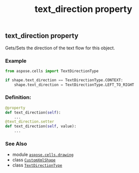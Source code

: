 ﻿---
title: text_direction property
second_title: Aspose.Cells for Python via .NET API References
description: 
type: docs
weight: 950
url: /aspose.cells.drawing/customxmlshape/text_direction/
is_root: false
---

## text_direction property


Gets/Sets the direction of the text flow for this object.

### Example 


```python
from aspose.cells import TextDirectionType

if shape.text_direction == TextDirectionType.CONTEXT:
    shape.text_direction = TextDirectionType.LEFT_TO_RIGHT

```
### Definition:
```python
@property
def text_direction(self):
    ...
@text_direction.setter
def text_direction(self, value):
    ...
```

### See Also
* module [`aspose.cells.drawing`](../../)
* class [`CustomXmlShape`](/cells/python-net/aspose.cells.drawing/customxmlshape)
* class [`TextDirectionType`](/cells/python-net/aspose.cells/textdirectiontype)
